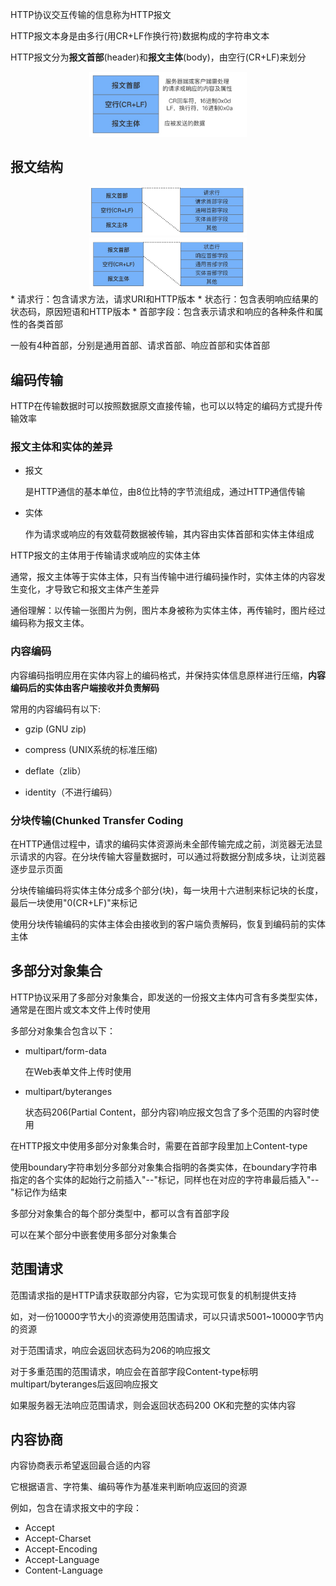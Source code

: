 HTTP协议交互传输的信息称为HTTP报文

HTTP报文本身是由多行(用CR+LF作换行符)数据构成的字符串文本

HTTP报文分为**报文首部**(header)和**报文主体**(body)，由空行(CR+LF)来划分

<div align="center">    
<img src="./imgs/HTTP报文.jpg" width="50%" height="50%">
</div>

## 报文结构

<div align="center">    
<img src="./imgs/HTTP请求报文首部.jpg" width="50%" height="50%">
</div>

<div align="center">    
<img src="./imgs/HTTP响应报文首部.jpg" width="50%" height="50%">
</div>
* 请求行：包含请求方法，请求URI和HTTP版本
* 状态行：包含表明响应结果的状态码，原因短语和HTTP版本
* 首部字段：包含表示请求和响应的各种条件和属性的各类首部

一般有4种首部，分别是通用首部、请求首部、响应首部和实体首部

## 编码传输

HTTP在传输数据时可以按照数据原文直接传输，也可以以特定的编码方式提升传输效率

### 报文主体和实体的差异

* 报文

  是HTTP通信的基本单位，由8位比特的字节流组成，通过HTTP通信传输

* 实体

  作为请求或响应的有效载荷数据被传输，其内容由实体首部和实体主体组成

HTTP报文的主体用于传输请求或响应的实体主体

通常，报文主体等于实体主体，只有当传输中进行编码操作时，实体主体的内容发生变化，才导致它和报文主体产生差异

通俗理解：以传输一张图片为例，图片本身被称为实体主体，再传输时，图片经过编码称为报文主体。

### 内容编码

内容编码指明应用在实体内容上的编码格式，并保持实体信息原样进行压缩，**内容编码后的实体由客户端接收并负责解码**

常用的内容编码有以下:

* gzip (GNU zip)
* compress (UNIX系统的标准压缩)
* deflate（zlib）

* identity（不进行编码）

### 分块传输(Chunked Transfer Coding

在HTTP通信过程中，请求的编码实体资源尚未全部传输完成之前，浏览器无法显示请求的内容。在分块传输大容量数据时，可以通过将数据分割成多块，让浏览器逐步显示页面

分块传输编码将实体主体分成多个部分(块)，每一块用十六进制来标记块的长度，最后一块使用"0(CR+LF)"来标记

使用分块传输编码的实体主体会由接收到的客户端负责解码，恢复到编码前的实体主体

## 多部分对象集合

HTTP协议采用了多部分对象集合，即发送的一份报文主体内可含有多类型实体，通常是在图片或文本文件上传时使用

多部分对象集合包含以下：

* multipart/form-data 
	
  在Web表单文件上传时使用
  
* multipart/byteranges

  状态码206(Partial Content，部分内容)响应报文包含了多个范围的内容时使用

在HTTP报文中使用多部分对象集合时，需要在首部字段里加上Content-type

使用boundary字符串划分多部分对象集合指明的各类实体，在boundary字符串指定的各个实体的起始行之前插入"--"标记，同样也在对应的字符串最后插入"--"标记作为结束

多部分对象集合的每个部分类型中，都可以含有首部字段

可以在某个部分中嵌套使用多部分对象集合

## 范围请求

范围请求指的是HTTP请求获取部分内容，它为实现可恢复的机制提供支持

如，对一份10000字节大小的资源使用范围请求，可以只请求5001~10000字节内的资源

对于范围请求，响应会返回状态码为206的响应报文

对于多重范围的范围请求，响应会在首部字段Content-type标明multipart/byteranges后返回响应报文

如果服务器无法响应范围请求，则会返回状态码200 OK和完整的实体内容

## 内容协商

内容协商表示希望返回最合适的内容

它根据语言、字符集、编码等作为基准来判断响应返回的资源

例如，包含在请求报文中的字段：

* Accept
* Accept-Charset
* Accept-Encoding
* Accept-Language
* Content-Language

